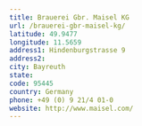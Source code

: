 ```yaml
---
title: Brauerei Gbr. Maisel KG
url: /brauerei-gbr-maisel-kg/
latitude: 49.9477
longitude: 11.5659
address1: Hindenburgstrasse 9
address2: 
city: Bayreuth
state: 
code: 95445
country: Germany
phone: +49 (0) 9 21/4 01-0
website: http://www.maisel.com/
---
```


